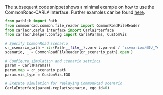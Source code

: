 The subsequent code snippet shows a minimal example on how to use the CommonRoad-CARLA Interface.
Further examples can be found [here](https://github.com/commonroad/commonroad-carla-interface/tutorials).

```Python
from pathlib import Path
from commonroad.common.file_reader import CommonRoadFileReader
from carlacr.carla_interface import CarlaInterface
from carlacr.helper.config import CarlaParams, CustomVis

# Specify CommonRoad scenario
cr_scenario_path = str(Path(__file__).parent.parent / "scenarios/DEU_Test-1_1_T-2.xml")
scenario, _ = CommonRoadFileReader(cr_scenario_path).open()

# Configure simulation and scenario settings
param = CarlaParams()
param.map = cr_scenario_path
param.vis_type = CustomVis.EGO

# Execute simulation for replaying CommonRoad scenario
CarlaInterface(param).replay(scenario, ego_id=6)
```